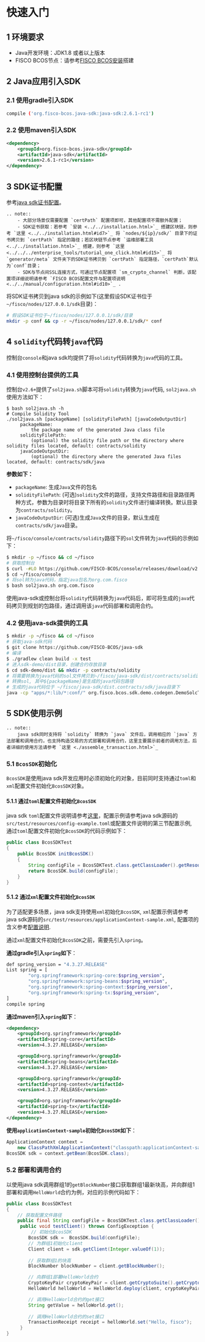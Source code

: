 # 快速入门

## 1 环境要求

- Java开发环境：JDK1.8 或者以上版本
- FISCO BCOS节点：请参考[FISCO BCOS安装](../../installation.html#fisco-bcos)搭建



## 2 Java应用引入SDK

### 2.1 使用gradle引入SDK

```bash
compile ('org.fisco-bcos.java-sdk:java-sdk:2.6.1-rc1')
```

### 2.2 使用maven引入SDK

``` xml
<dependency>
    <groupId>org.fisco-bcos.java-sdk</groupId>
    <artifactId>java-sdk</artifactId>
    <version>2.6.1-rc1</version>
</dependency>
```



## 3 SDK证书配置

参考[java sdk证书配置](./configuration.html#id5)。

```eval_rst
.. note::
    - 大部分场景仅需要配置 `certPath` 配置项即可，其他配置项不需额外配置；
    - SDK证书获取：若参考 `安装 <../../installation.html>`_ 搭建区块链，则参考 `这里 <../../installation.html#id7>`_ 将 `nodes/${ip}/sdk/` 目录下的证书拷贝到 `certPath` 指定的路径；若区块链节点参考 `运维部署工具 <../../installation.html>`_ 搭建，则参考 `这里 <../../../enterprise_tools/tutorial_one_click.html#id15>`_ 将 `generator/meta` 文件夹下的SDK证书拷贝到 `certPath` 指定路径，`certPath`默认为`conf`目录；
    - SDK与节点间SSL连接方式，可通过节点配置项 `sm_crypto_channel` 判断，该配置项详细说明请参考 `FISCO BCOS配置文件与配置项说明 <../../manual/configuration.html#id10>`_ .
```

将SDK证书拷贝到java sdk的示例如下(这里假设SDK证书位于`~/fisco/nodes/127.0.0.1/sdk`目录)：

```bash
# 假设SDK证书位于~/fisco/nodes/127.0.0.1/sdk/目录
mkdir -p conf && cp -r ~/fisco/nodes/127.0.0.1/sdk/* conf
```

## 4 `solidity`代码转`java`代码

控制台`console`和java sdk均提供了将`solidity`代码转换为`java`代码的工具。

### 4.1 使用控制台提供的工具

控制台`v2.6+`提供了`sol2java.sh`脚本可将`solidity`转换为`java`代码, `sol2java.sh`使用方法如下：

```shell
$ bash sol2java.sh -h
# Compile Solidity Tool
./sol2java.sh [packageName] [solidityFilePath] [javaCodeOutputDir]
 	 packageName:
 		 the package name of the generated Java class file
 	 solidityFilePath:
 		 (optional) the solidity file path or the directory where solidity files located, default: contracts/solidity
 	 javaCodeOutputDir:
 		 (optional) the directory where the generated Java files located, default: contracts/sdk/java
```

**参数如下：**

- `packageName`: 生成`Java`文件的包名
- `solidityFilePath`: (可选)`solidity`文件的路径，支持文件路径和目录路径两种方式，参数为目录时将目录下所有的`solidity`文件进行编译转换。默认目录为`contracts/solidity`。
- `javaCodeOutputDir`: (可选)生成`Java`文件的目录，默认生成在`contracts/sdk/java`目录。 

将`~/fisco/console/contracts/solidity`路径下的`sol`文件转为`java`代码的示例如下：
```bash
$ mkdir -p ~/fisco && cd ~/fisco
# 获取控制台
$ curl -#LO https://github.com/FISCO-BCOS/console/releases/download/v2.6.0/download_console.sh && bash download_console.sh
$ cd ~/fisco/console
# 将sol转为java代码，指定java包名为org.com.fisco
$ bash sol2java.sh org.com.fisco
```
使用java-sdk或控制台将`solidity`代码转换为`java`代码后，即可将生成的`java`代码拷贝到规划的包路径，通过调用该`java`代码部署和调用合约。

### 4.2 使用java-sdk提供的工具
```bash
$ mkdir -p ~/fisco && cd ~/fisco
# 获取java-sdk代码
$ git clone https://github.com/FISCO-BCOS/java-sdk
# 编译
$ ./gradlew clean build -x test
# 进入sdk-demo/dist目录，创建合约存放目录
$ cd sdk-demo/dist && mkdir -p contracts/solidity
# 将需要转换为java代码的sol文件拷贝到~/fisco/java-sdk/dist/contracts/solidity路径下
# 转换sol, 其中${packageName}是生成的java代码包路径
# 生成的java代码位于 ~/fisco/java-sdk/dist.contracts/sdk/java目录下
java -cp "apps/*:lib/*:conf/" org.fisco.bcos.sdk.demo.codegen.DemoSolcToJava ${packageName}
```

## 5 SDK使用示例

```eval_rst
.. note::
    java sdk同时支持将 `solidity` 转换为 `java` 文件后，调用相应的 `java` 方法部署和调用合约，也支持构造交易的方式部署和调用合约，这里主要展示前者的调用方法，后者详细的使用方法请参考 `这里 <./assemble_transaction.html>`_ 
```

### 5.1 `BcosSDK`初始化

`BcosSDK`是使用java sdk开发应用时必须初始化的对象，目前同时支持通过`toml`和`xml`配置文件初始化`BcosSDK`对象。

#### 5.1.1 通过`toml`配置文件初始化`BcosSDK`

java sdk `toml`配置文件说明请参考[这里](./configuration.md)，配置示例请参考java sdk源码的`src/test/resources/config-example.toml`或配置文件说明的第三节配置示例, 通过`toml`配置文件初始化`BcosSDK`的代码示例如下：

```java
public class BcosSDKTest
{
    public BcosSDK initBcosSDK()
    {
        String configFile = BcosSDKTest.class.getClassLoader().getResource("config-example.toml").getPath();
        return BcosSDK.build(configFile);
    }
}
```

#### 5.1.2 通过`xml`配置文件初始化`BcosSDK`

为了适配更多场景，java sdk支持使用`xml`初始化`BcosSDK`, `xml`配置示例请参考java sdk源码的`src/test/resources/applicationContext-sample.xml`, 配置项的含义参考[配置说明](./configuration.md).

通过`xml`配置文件初始化`BcosSDK`之前，需要先引入`spring`。

**通过gradle引入`spring`如下**：

```bash
def spring_version = "4.3.27.RELEASE"
List spring = [
        "org.springframework:spring-core:$spring_version",
        "org.springframework:spring-beans:$spring_version",
        "org.springframework:spring-context:$spring_version",
        "org.springframework:spring-tx:$spring_version",
]
compile spring
```

**通过maven引入`spring`如下**：

```xml
<dependency>
    <groupId>org.springframework</groupId>
    <artifactId>spring-core</artifactId>
    <version>4.3.27.RELEASE</version>

    <groupId>org.springframework</groupId>
    <artifactId>spring-beans</artifactId>
    <version>4.3.27.RELEASE</version>

    <groupId>org.springframework</groupId>
    <artifactId>spring-context</artifactId>
    <version>4.3.27.RELEASE</version>

    <groupId>org.springframework</groupId>
    <artifactId>spring-tx</artifactId>
    <version>4.3.27.RELEASE</version>
</dependency>
```

**使用`applicationContext-sample`初始化`BcosSDK`如下**：

```java
ApplicationContext context =
    new ClassPathXmlApplicationContext("classpath:applicationContext-sample.xml");
BcosSDK sdk = context.getBean(BcosSDK.class);
```

### 5.2 部署和调用合约

以使用java sdk调用群组1的`getBlockNumber`接口获取群组1最新块高，并向群组1部署和调用`HelloWorld`合约为例，对应的示例代码如下：

```java
public class BcosSDKTest
{
    // 获取配置文件路径
    public final String configFile = BcosSDKTest.class.getClassLoader().getResource("config-example.toml").getPath();
     public void testClient() throws ConfigException {
         // 初始化BcosSDK
        BcosSDK sdk =  BcosSDK.build(configFile);
        // 为群组1初始化client
        Client client = sdk.getClient(Integer.valueOf(1));
    
        // 获取群组1的块高
        BlockNumber blockNumber = client.getBlockNumber();

        // 向群组1部署HelloWorld合约
        CryptoKeyPair cryptoKeyPair = client.getCryptoSuite().getCryptoKeyPair();
        HelloWorld helloWorld = HelloWorld.deploy(client, cryptoKeyPair);

        // 调用HelloWorld合约的get接口
        String getValue = helloWorld.get();
        
        // 调用HelloWorld合约的set接口
        TransactionReceipt receipt = helloWorld.set("Hello, fisco");
     }
}
```